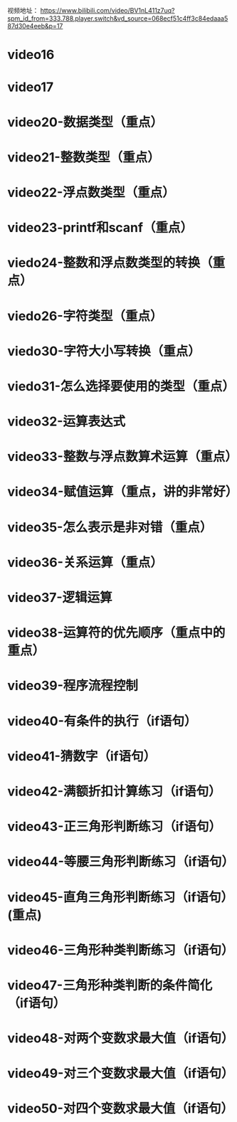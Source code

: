 
视频地址：
https://www.bilibili.com/video/BV1nL411z7uq?spm_id_from=333.788.player.switch&vd_source=068ecf51c4ff3c84edaaa587d30e4eeb&p=17



# video16


# video17

# video20-数据类型（重点）

# video21-整数类型（重点）

# video22-浮点数类型（重点）

# video23-printf和scanf（重点）

# viedo24-整数和浮点数类型的转换（重点）


# viedo26-字符类型（重点）

# viedo30-字符大小写转换（重点）


# viedo31-怎么选择要使用的类型（重点）

# video32-运算表达式




# video33-整数与浮点数算术运算（重点）

# video34-赋值运算（重点，讲的非常好）

# video35-怎么表示是非对错（重点）

# video36-关系运算（重点）

# video37-逻辑运算

# video38-运算符的优先顺序（重点中的重点）

# video39-程序流程控制

# video40-有条件的执行（if语句）

# video41-猜数字（if语句）

# video42-满额折扣计算练习（if语句）

# video43-正三角形判断练习（if语句）

# video44-等腰三角形判断练习（if语句）

# video45-直角三角形判断练习（if语句）(重点)

# video46-三角形种类判断练习（if语句）

# video47-三角形种类判断的条件简化（if语句）

# video48-对两个变数求最大值（if语句）

# video49-对三个变数求最大值（if语句）

# video50-对四个变数求最大值（if语句）


